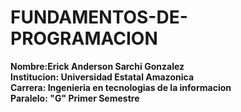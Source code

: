 # FUNDAMENTOS-DE-PROGRAMACION
<strong>Nombre:<strong>Erick Anderson Sarchi Gonzalez <br>
<strong>Institucion:<strong> Universidad Estatal Amazonica <br>
<strong>Carrera: <strong>Ingenieria en tecnologias de la informacion <br>
<strong>Paralelo:<strong> "G" Primer Semestre
